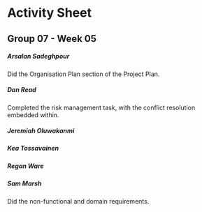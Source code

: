 # Activity Sheet

## Group 07 - Week 05

##### Arsalan Sadeghpour

Did the Organisation Plan section of the Project Plan.

##### Dan Read

Completed the risk management task, with the conflict resolution embedded within. 

##### Jeremiah Oluwakanmi

##### Kea Tossavainen

##### Regan Ware

##### Sam Marsh

Did the non-functional and domain requirements.
